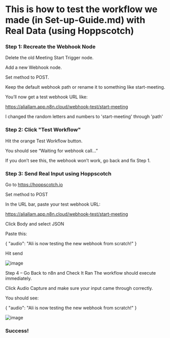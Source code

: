 # This is how to test the workflow we made (in Set-up-Guide.md) with Real Data (using Hoppscotch)

### Step 1: Recreate the Webhook Node

Delete the old Meeting Start Trigger node.

Add a new Webhook node.

Set method to POST.

Keep the default webhook path or rename it to something like start-meeting.

You’ll now get a test webhook URL like:

https://aliallam.app.n8n.cloud/webhook-test/start-meeting

I changed the random letters and numbers to 'start-meeting' through 'path'

### Step 2: Click "Test Workflow"

Hit the orange Test Workflow button.

You should see “Waiting for webhook call…”

If you don’t see this, the webhook won’t work, go back and fix Step 1.

### Step 3: Send Real Input using Hoppscotch

Go to https://hoppscotch.io

Set method to POST

In the URL bar, paste your test webhook URL:

https://aliallam.app.n8n.cloud/webhook-test/start-meeting

Click Body and select JSON

Paste this:

{
  "audio": "Ali is now testing the new webhook from scratch!"
}

Hit send

![image](https://github.com/user-attachments/assets/40a6b76d-e112-464f-8050-a541805eb40e)

Step 4 – Go Back to n8n and Check It Ran
The workflow should execute immediately.

Click Audio Capture and make sure your input came through correctly.

You should see:

{
  "audio": "Ali is now testing the new webhook from scratch!"
}

![image](https://github.com/user-attachments/assets/87f2b907-4235-4eae-b828-3f341df87b3e)

### Success!



